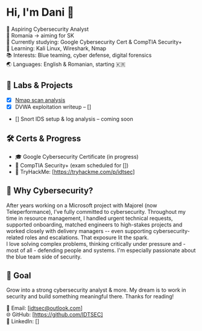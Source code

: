 # Hi, I'm Dani 👋

🔐 Aspiring Cybersecurity Analyst  
📍 Romania → aiming for SK     
🎯 Currently studying: Google Cybersecurity Cert & CompTIA Security+  
🧠 Learning: Kali Linux, Wireshark, Nmap  
📚 Interests: Blue teaming, cyber defense, digital forensics  
🌏 Languages: English & Romanian, starting 🇰🇷

## 🔧 Labs & Projects
- [x] [Nmap scan analysis](nmap_scanme_analysis.md)
- [x] DVWA exploitation writeup – []
- [] Snort IDS setup & log analysis – coming soon

## 🛠️ Certs & Progress
- 🎓 Google Cybersecurity Certificate (in progress)
- 📖 CompTIA Security+ (exam scheduled for [])
- 🧪 TryHackMe: [https://tryhackme.com/p/idtsec]

## 📌 Why Cybersecurity?
After years working on a Microsoft project with Majorel (now Teleperformance), I’ve fully committed to cybersecurity. Throughout my time in resource management, I handled urgent technical requests, supported onboarding, matched engineers to high-stakes projects and worked closely with delivery managers -- even supporting cybersecurity-related roles and escalations. That exposure lit the spark.  
I love solving complex problems, thinking critically under pressure and - most of all - defending people and systems. I'm especially passionate about the blue team side of security.

## 📍 Goal
Grow into a strong cybersecurity analyst & more. My dream is to work in security and build something meaningful there.
Thanks for reading!

📧 Email: [idtsec@outlook.com]  
🌐 GitHub: [https://github.com/IDTSEC]  
📎 LinkedIn: [] 
